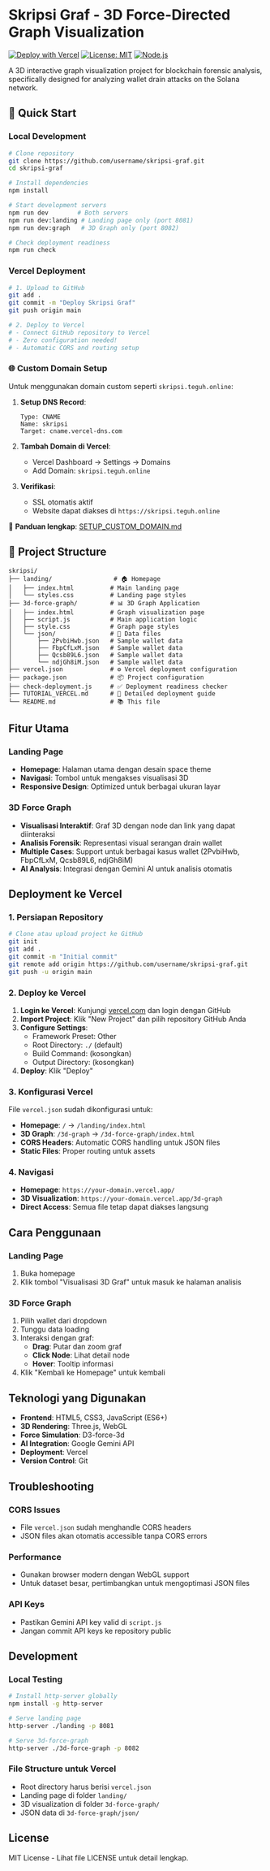# Skripsi Graf - 3D Force-Directed Graph Visualization

[![Deploy with Vercel](https://vercel.com/button)](https://vercel.com/new/clone?repository-url=https://github.com/yourusername/skripsi-graf)
[![License: MIT](https://img.shields.io/badge/License-MIT-yellow.svg)](https://opensource.org/licenses/MIT)
[![Node.js](https://img.shields.io/badge/Node.js-14%2B-green.svg)](https://nodejs.org/)

A 3D interactive graph visualization project for blockchain forensic analysis, specifically designed for analyzing wallet drain attacks on the Solana network.

## 🚀 Quick Start

### Local Development
```bash
# Clone repository
git clone https://github.com/username/skripsi-graf.git
cd skripsi-graf

# Install dependencies
npm install

# Start development servers
npm run dev        # Both servers
npm run dev:landing # Landing page only (port 8081)
npm run dev:graph   # 3D Graph only (port 8082)

# Check deployment readiness
npm run check
```

### Vercel Deployment
```bash
# 1. Upload to GitHub
git add .
git commit -m "Deploy Skripsi Graf"
git push origin main

# 2. Deploy to Vercel
# - Connect GitHub repository to Vercel
# - Zero configuration needed!
# - Automatic CORS and routing setup
```

### 🌐 Custom Domain Setup

Untuk menggunakan domain custom seperti `skripsi.teguh.online`:

1. **Setup DNS Record**:
   ```
   Type: CNAME
   Name: skripsi
   Target: cname.vercel-dns.com
   ```

2. **Tambah Domain di Vercel**:
   - Vercel Dashboard → Settings → Domains
   - Add Domain: `skripsi.teguh.online`

3. **Verifikasi**:
   - SSL otomatis aktif
   - Website dapat diakses di `https://skripsi.teguh.online`

📖 **Panduan lengkap**: [SETUP_CUSTOM_DOMAIN.md](./SETUP_CUSTOM_DOMAIN.md)

## 📁 Project Structure

```
skripsi/
├── landing/                 # 🏠 Homepage
│   ├── index.html          # Main landing page
│   └── styles.css          # Landing page styles
├── 3d-force-graph/         # 📊 3D Graph Application
│   ├── index.html          # Graph visualization page
│   ├── script.js           # Main application logic
│   ├── style.css           # Graph page styles
│   └── json/               # 📄 Data files
│       ├── 2PvbiHwb.json   # Sample wallet data
│       ├── FbpCfLxM.json   # Sample wallet data
│       ├── Qcsb89L6.json   # Sample wallet data
│       └── ndjGh8iM.json   # Sample wallet data
├── vercel.json             # ⚙️ Vercel deployment configuration
├── package.json            # 📦 Project configuration
├── check-deployment.js     # ✅ Deployment readiness checker
├── TUTORIAL_VERCEL.md      # 📖 Detailed deployment guide
└── README.md               # 📚 This file
```

## Fitur Utama

### Landing Page
- **Homepage**: Halaman utama dengan desain space theme
- **Navigasi**: Tombol untuk mengakses visualisasi 3D
- **Responsive Design**: Optimized untuk berbagai ukuran layar

### 3D Force Graph
- **Visualisasi Interaktif**: Graf 3D dengan node dan link yang dapat diinteraksi
- **Analisis Forensik**: Representasi visual serangan drain wallet
- **Multiple Cases**: Support untuk berbagai kasus wallet (2PvbiHwb, FbpCfLxM, Qcsb89L6, ndjGh8iM)
- **AI Analysis**: Integrasi dengan Gemini AI untuk analisis otomatis

## Deployment ke Vercel

### 1. Persiapan Repository

```bash
# Clone atau upload project ke GitHub
git init
git add .
git commit -m "Initial commit"
git remote add origin https://github.com/username/skripsi-graf.git
git push -u origin main
```

### 2. Deploy ke Vercel

1. **Login ke Vercel**: Kunjungi [vercel.com](https://vercel.com) dan login dengan GitHub
2. **Import Project**: Klik "New Project" dan pilih repository GitHub Anda
3. **Configure Settings**:
   - Framework Preset: Other
   - Root Directory: `./` (default)
   - Build Command: (kosongkan)
   - Output Directory: (kosongkan)
4. **Deploy**: Klik "Deploy"

### 3. Konfigurasi Vercel

File `vercel.json` sudah dikonfigurasi untuk:
- **Homepage**: `/` → `/landing/index.html`
- **3D Graph**: `/3d-graph` → `/3d-force-graph/index.html`
- **CORS Headers**: Automatic CORS handling untuk JSON files
- **Static Files**: Proper routing untuk assets

### 4. Navigasi

- **Homepage**: `https://your-domain.vercel.app/`
- **3D Visualization**: `https://your-domain.vercel.app/3d-graph`
- **Direct Access**: Semua file tetap dapat diakses langsung

## Cara Penggunaan

### Landing Page
1. Buka homepage
2. Klik tombol "Visualisasi 3D Graf" untuk masuk ke halaman analisis

### 3D Force Graph
1. Pilih wallet dari dropdown
2. Tunggu data loading
3. Interaksi dengan graf:
   - **Drag**: Putar dan zoom graf
   - **Click Node**: Lihat detail node
   - **Hover**: Tooltip informasi
4. Klik "Kembali ke Homepage" untuk kembali

## Teknologi yang Digunakan

- **Frontend**: HTML5, CSS3, JavaScript (ES6+)
- **3D Rendering**: Three.js, WebGL
- **Force Simulation**: D3-force-3d
- **AI Integration**: Google Gemini API
- **Deployment**: Vercel
- **Version Control**: Git

## Troubleshooting

### CORS Issues
- File `vercel.json` sudah menghandle CORS headers
- JSON files akan otomatis accessible tanpa CORS errors

### Performance
- Gunakan browser modern dengan WebGL support
- Untuk dataset besar, pertimbangkan untuk mengoptimasi JSON files

### API Keys
- Pastikan Gemini API key valid di `script.js`
- Jangan commit API keys ke repository public

## Development

### Local Testing
```bash
# Install http-server globally
npm install -g http-server

# Serve landing page
http-server ./landing -p 8081

# Serve 3d-force-graph
http-server ./3d-force-graph -p 8082
```

### File Structure untuk Vercel
- Root directory harus berisi `vercel.json`
- Landing page di folder `landing/`
- 3D visualization di folder `3d-force-graph/`
- JSON data di `3d-force-graph/json/`

## License

MIT License - Lihat file LICENSE untuk detail lengkap.